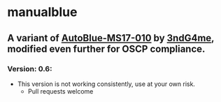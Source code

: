 # manualblue
## A variant of [AutoBlue-MS17-010](https://github.com/3ndG4me/AutoBlue-MS17-010) by [3ndG4me](https://github.com/3ndG4me/), modified even further for OSCP compliance.

### Version: 0.6:
- This version is not working consistently, use at your own risk.
    - Pull requests welcome